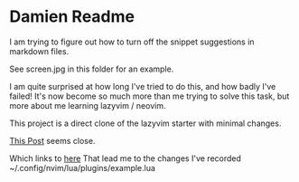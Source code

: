 # Damien Readme


I am trying to figure out how to turn off the snippet suggestions in markdown files. 

See screen.jpg in this folder for an example. 

I am quite surprised at how long I've tried to do this, and how badly I've failed! It's now become so much more than me trying to solve this task, but more about me learning lazyvim / neovim. 

This project is a direct clone of the lazyvim starter with minimal changes. 

[This Post](https://www.reddit.com/r/neovim/comments/18d2vad/how_to_disable_the_snippet_window_neovim_lazyvim/) seems close. 

Which links to [here](https://github.com/hrsh7th/nvim-cmp/blob/0b751f6beef40fd47375eaf53d3057e0bfa317e4/doc/cmp.txt#L956-L969)
That lead me to the changes I've recorded ~/.config/nvim/lua/plugins/example.lua

